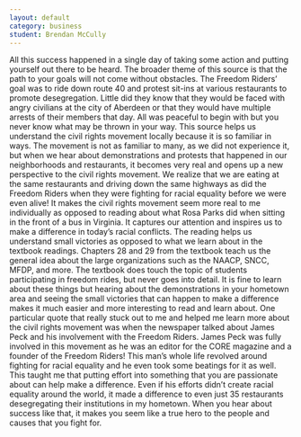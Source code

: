```yaml
---
layout: default
category: business
student: Brendan McCully
---
```


All this success happened in a single day of taking some action and putting yourself out there to be heard. The broader theme of this source is that the path to your goals will not come without obstacles. The Freedom Riders’ goal was to ride down route 40 and protest sit-ins at various restaurants to promote desegregation. Little did they know that they would be faced with angry civilians at the city of Aberdeen or that they would have multiple arrests of their members that day. All was peaceful to begin with but you never know what may be thrown in your way. This source helps us understand the civil rights movement locally because it is so familiar in ways. The movement is not as familiar to many, as we did not experience it, but when we hear about demonstrations and protests that happened in our neighborhoods and restaurants, it becomes very real and opens up a new perspective to the civil rights movement. We realize that we are eating at the same restaurants and driving down the same highways as did the Freedom Riders when they were fighting for racial equality before we were even alive! It makes the civil rights movement seem more real to me individually as opposed to reading about what Rosa Parks did when sitting in the front of a bus in Virginia. It captures our attention and inspires us to make a difference in today’s racial conflicts. The reading helps us understand small victories as opposed to what we learn about in the textbook readings. Chapters 28 and 29 from the textbook teach us the general idea about the large organizations such as the NAACP, SNCC, MFDP, and more. The textbook does touch the topic of students participating in freedom rides, but never goes into detail. It is fine to learn about these things but hearing about the demonstrations in your hometown area and seeing the small victories that can happen to make a difference makes it much easier and more interesting to read and learn about. One particular quote that really stuck out to me and helped me learn more about the civil rights movement was when the newspaper talked about James Peck and his involvement with the Freedom Riders. James Peck was fully involved in this movement as he was an editor for the CORE magazine and a founder of the Freedom Riders! This man’s whole life revolved around fighting for racial equality and he even took some beatings for it as well. This taught me that putting effort into something that you are passionate about can help make a difference. Even if his efforts didn’t create racial equality around the world, it made a difference to even just 35 restaurants desegregating their institutions in my hometown. When you hear about success like that, it makes you seem like a true hero to the people and causes that you fight for.
